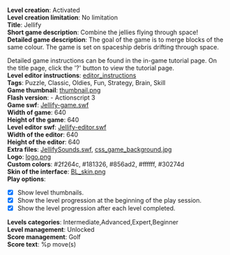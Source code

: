 **Level creation**: Activated  
**Level creation limitation**: No limitation  
**Title**: Jellify  
**Short game description**: Combine the jellies flying through space!  
**Detailed game description**: The goal of the game is to merge blocks of the same colour. The game is set on spaceship debris drifting through space.

Detailed game instructions can be found in the in-game tutorial page. On the title page, click the '?' button to view the tutorial page.  
**Level editor instructions**: [editor_instructions](editor_instructions.md)  
**Tags**: Puzzle, Classic, Oldies, Fun, Strategy, Brain, Skill  
**Game thumbnail**: [thumbnail.png](thumbnail.png)  
**Flash version**: - Actionscript 3  
**Game swf**: [Jellify-game.swf](https://github.com/SimonMarynissen/Jellify-game)  
**Width of game**: 640  
**Height of the game**: 640  
**Level editor swf**: [Jellify-editor.swf](https://github.com/SimonMarynissen/Jellify-editor)  
**Width of the editor**: 640  
**Height of the editor**: 640  
**Extra files**: [JellifySounds.swf](JellifySounds), [css_game_background.jpg](css_game_background.jpg)  
**Logo**: [logo.png](logo.png)  
**Custom colors**: #2f264c, #181326, #856ad2, #ffffff, #30274d  
**Skin of the interface**: [BL_skin.png](BL_skin.png)  
**Play options**:
 - [x] Show level thumbnails.
 - [x] Show the level progression at the beginning of the play session.
 - [x] Show the level progression after each level completed.
 
**Levels categories**: Intermediate,Advanced,Expert,Beginner  
**Level management**: Unlocked  
**Score management**: Golf  
**Score text**: %p move(s)  
